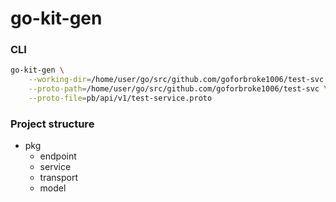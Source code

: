 # go-kit-gen

### CLI

```bash
go-kit-gen \
    --working-dir=/home/user/go/src/github.com/goforbroke1006/test-svc \
    --proto-path=/home/user/go/src/github.com/goforbroke1006/test-svc \
    --proto-file=pb/api/v1/test-service.proto
```

### Project structure

* pkg
    * endpoint
    * service
    * transport
    * model

